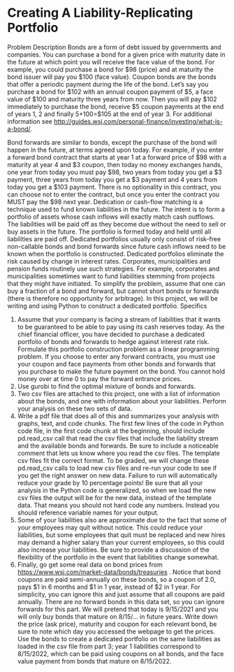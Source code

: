 # Creating A Liability-Replicating Portfolio

Problem Description
Bonds are a form of debt issued by governments and companies. You can purchase a bond for a given price with maturity date in the future at which point you will receive the face value of the bond. For example, you could purchase a bond for $98 (price) and at maturity the bond issuer will pay you $100 (face value). Coupon bonds are the bonds that offer a periodic payment during the life of the bond. Let’s say you purchase a bond for $102 with an annual coupon payment of $5, a face value of $100 and maturity three years from now. Then you will pay $102 immediately to purchase the bond, receive $5 coupon payments at the end of years 1, 2 and finally $5+$100=$105 at the end of year 3. For additional information see http://guides.wsj.com/personal-finance/investing/what-is-a-bond/. 

Bond forwards are similar to bonds, except the purchase of the bond will happen in the future, at terms agreed upon today.  For example, if you enter a forward bond contract that starts at year 1 at a forward price of $98 with a maturity at year 4 and $3 coupon, then today no money exchanges hands, one year from today you must pay $98, two years from today you get a $3 payment, three years from today you get a $3 payment and 4 years from today you get a $103 payment.  There is no optionality in this contract, you can choose not to enter the contract, but once you enter the contract you MUST pay the $98 next year.
Dedication or cash-flow matching is a technique used to fund known liabilities in the future. The intent is to form a portfolio of assets whose cash inflows will exactly match cash outflows. The liabilities will be paid off as they become due without the need to sell or buy assets in the future. The portfolio is formed today and held until all liabilities are paid off. Dedicated portfolios usually only consist of risk-free non-callable bonds and bond forwards since future cash inflows need to be known when the portfolio is constructed. Dedicated portfolios eliminate the risk caused by change in interest rates. Corporates, municipalities and pension funds routinely use such strategies. For example, corporates and municipalities sometimes want to fund liabilities stemming from projects that they might have initiated. To simplify the problem, assume that one can buy a fraction of a bond and forward, but cannot short bonds or forwards (there is therefore no opportunity for arbitrage).
In this project, we will be writing and using Python to construct a dedicated portfolio. 
Specifics
1.	Assume that your company is facing a stream of liabilities that it wants to be guaranteed to be able to pay using its cash reserves today.  As the chief financial officer, you have decided to purchase a dedicated portfolio of bonds and forwards to hedge against interest rate risk.  Formulate this portfolio construction problem as a linear programming problem.  If you choose to enter any forward contracts, you must use your coupon and face payments from other bonds and forwards that you purchase to make the future payment on the bond.  You cannot hold money over at time 0 to pay the forward entrance prices.
2.	Use gurobi to find the optimal mixture of bonds and forwards.
3.	Two csv files are attached to this project, one with a list of information about the bonds, and one with information about your liabilities.  Perform your analysis on these two sets of data.
4.	Write a pdf file that does all of this and summarizes your analysis with graphs, text, and code chunks.  The first few lines of the code in Python code file, in the first code chunk at the beginning, should include pd.read_csv call that read the csv files that include the liability stream and the available bonds and forwards.  Be sure to include a noticeable comment that lets us know where you read the csv files.  The template csv files fit the correct format.  To be graded, we will change these pd.read_csv calls to load new csv files and re-run your code to see if you get the right answer on new data.  Failure to run will automatically reduce your grade by 10 percentage points!  Be sure that all your analysis in the Python code is generalized, so when we load the new csv files the output will be for the new data, instead of the template data.  That means you should not hard code any numbers.  Instead you should reference variable names for your output.  
5.	Some of your liabilities also are approximate due to the fact that some of your employees may quit without notice.  This could reduce your liabilities, but some employees that quit must be replaced and new hires may demand a higher salary than your current employees, so this could also increase your liabilities.  Be sure to provide a discussion of the flexibility of the portfolio in the event that liabilities change somewhat.
6.	Finally, go get some real data on bond prices from https://www.wsj.com/market-data/bonds/treasuries .  Notice that bond coupons are paid semi-annually on these bonds, so a coupon of 2.0, pays $1 in 6 months and $1 in 1 year, instead of $2 in 1 year.  For simplicity, you can ignore this and just assume that all coupons are paid annually.  There are no forward bonds in this data set, so you can ignore forwards for this part.  We will pretend that today is 9/15/2021 and you will only buy bonds that mature on 8/15/… in future years.  Write down the price (ask price), maturity and coupon for each relevant bond, be sure to note which day you accessed the webpage to get the prices.  Use the bonds to create a dedicated portfolio on the same liabilities as loaded in the csv file from part 3; year 1 liabilities correspond to 8/15/2022, which can be paid using coupons on all bonds, and the face value payment from bonds that mature on 8/15/2022.
